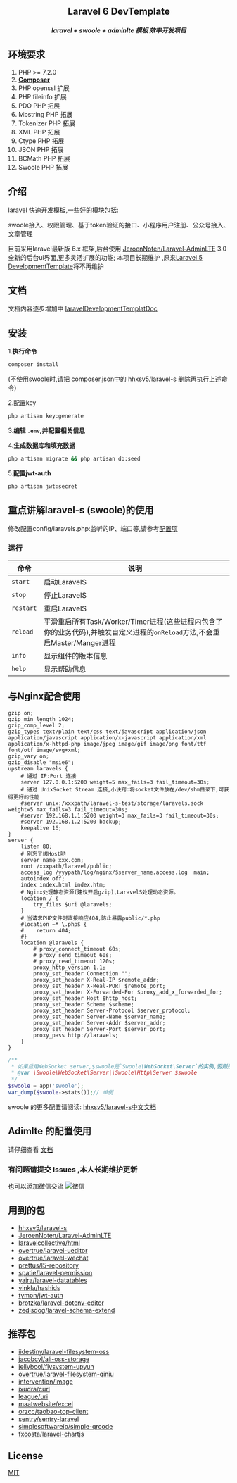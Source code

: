 <h2 align="center">Laravel 6 DevTemplate<h5>

<p align="center">
    <b>laravel + swoole + adminlte 模板 效率开发项目</b>
</p>

## 环境要求

1. PHP >= 7.2.0
2. **[Composer](https://getcomposer.org/)**
3. PHP openssl 扩展
4. PHP fileinfo 扩展
5. PDO PHP 拓展
6. Mbstring PHP 拓展
7. Tokenizer PHP 拓展
8. XML PHP 拓展
9. Ctype PHP 拓展
10. JSON PHP 拓展
11. BCMath PHP 拓展
12. Swoole PHP 拓展


## 介绍

laravel 快速开发模板,一些好的模块包括:

swoole接入、权限管理、基于token验证的接口、小程序用户注册、公众号接入、文章管理

目前采用laravel最新版 6.x 框架,后台使用 [JeroenNoten/Laravel-AdminLTE](https://github.com/JeroenNoten/Laravel-AdminLTE) 3.0 全新的后台ui界面,更多灵活扩展的功能; 本项目长期维护 ,原来[Laravel 5 DevelopmentTemplate](https://github.com/cranux/laravelDevelopmentTemplate)将不再维护

## 文档

文档内容逐步增加中  [laravelDevelopmentTemplatDoc](http://doc.niexp.cn/docs/laravelDevelopmentTemplate)

## 安装

1.**执行命令**

```bash
composer install 
```
(不使用swoole时,请把 composer.json中的 hhxsv5/laravel-s 删除再执行上述命令)

2.配置key

```bash
php artisan key:generate
```

3.**编辑 `.env`,并配置相关信息**

4.**生成数据库和填充数据**

```bash
php artisan migrate && php artisan db:seed
```
5.**配置jwt-auth**

```bash
php artisan jwt:secret
```

## 重点讲解laravel-s (swoole)的使用
修改配置config/laravels.php:监听的IP、端口等,请参考[配置项](https://github.com/hhxsv5/laravel-s/blob/master/Settings-CN.md)

### 运行
| 命令 | 说明 |
| --------- | --------- |
| `start` | 启动LaravelS|
| `stop` | 停止LaravelS |
| `restart` | 重启LaravelS |
| `reload` | 平滑重启所有Task/Worker/Timer进程(这些进程内包含了你的业务代码),并触发自定义进程的`onReload`方法,不会重启Master/Manger进程 |
| `info` | 显示组件的版本信息 |
| `help` | 显示帮助信息 |

## 与Nginx配合使用
```nginx
gzip on;
gzip_min_length 1024;
gzip_comp_level 2;
gzip_types text/plain text/css text/javascript application/json application/javascript application/x-javascript application/xml application/x-httpd-php image/jpeg image/gif image/png font/ttf font/otf image/svg+xml;
gzip_vary on;
gzip_disable "msie6";
upstream laravels {
    # 通过 IP:Port 连接
    server 127.0.0.1:5200 weight=5 max_fails=3 fail_timeout=30s;
    # 通过 UnixSocket Stream 连接,小诀窍:将socket文件放在/dev/shm目录下,可获得更好的性能
    #server unix:/xxxpath/laravel-s-test/storage/laravels.sock weight=5 max_fails=3 fail_timeout=30s;
    #server 192.168.1.1:5200 weight=3 max_fails=3 fail_timeout=30s;
    #server 192.168.1.2:5200 backup;
    keepalive 16;
}
server {
    listen 80;
    # 别忘了绑Host哟
    server_name xxx.com;
    root /xxxpath/laravel/public;
    access_log /yyypath/log/nginx/$server_name.access.log  main;
    autoindex off;
    index index.html index.htm;
    # Nginx处理静态资源(建议开启gzip),LaravelS处理动态资源。
    location / {
        try_files $uri @laravels;
    }
    # 当请求PHP文件时直接响应404,防止暴露public/*.php
    #location ~* \.php$ {
    #    return 404;
    #}
    location @laravels {
        # proxy_connect_timeout 60s;
        # proxy_send_timeout 60s;
        # proxy_read_timeout 120s;
        proxy_http_version 1.1;
        proxy_set_header Connection "";
        proxy_set_header X-Real-IP $remote_addr;
        proxy_set_header X-Real-PORT $remote_port;
        proxy_set_header X-Forwarded-For $proxy_add_x_forwarded_for;
        proxy_set_header Host $http_host;
        proxy_set_header Scheme $scheme;
        proxy_set_header Server-Protocol $server_protocol;
        proxy_set_header Server-Name $server_name;
        proxy_set_header Server-Addr $server_addr;
        proxy_set_header Server-Port $server_port;
        proxy_pass http://laravels;
    }
}
```

```php
/**
 * 如果启用WebSocket server,$swoole是`Swoole\WebSocket\Server`的实例,否则是是`Swoole\Http\Server`的实例
 * @var \Swoole\WebSocket\Server|\Swoole\Http\Server $swoole
 */
$swoole = app('swoole');
var_dump($swoole->stats());// 单例
```


swoole 的更多配置请阅读:
[hhxsv5/laravel-s中文文档](https://github.com/hhxsv5/laravel-s/blob/master/README-CN.md)

## Adimlte 的配置使用
请仔细查看 [文档](https://github.com/JeroenNoten/Laravel-AdminLTE#62-favicon)

### 有问题请提交 lssues ,本人长期维护更新
也可以添加微信交流 
![微信](https://image.niexp.cn/wx/mmqrcode1578754969742.png)



## 用到的包
- [hhxsv5/laravel-s](https://github.com/hhxsv5/laravel-s)
- [JeroenNoten/Laravel-AdminLTE](https://github.com/JeroenNoten/Laravel-AdminLTE)
- [laravelcollective/html](https://github.com/LaravelCollective/html)
- [overtrue/laravel-ueditor](https://github.com/overtrue/laravel-ueditor)
- [overtrue/laravel-wechat](https://github.com/overtrue/laravel-wechat)
- [prettus/l5-repository](https://github.com/andersao/l5-repository)
- [spatie/laravel-permission](https://github.com/spatie/laravel-permission)
- [yajra/laravel-datatables](https://github.com/yajra/laravel-datatables)
- [vinkla/hashids](https://github.com/vinkla/laravel-hashids)
- [tymon/jwt-auth](https://github.com/tymondesigns/jwt-auth)
- [brotzka/laravel-dotenv-editor](https://github.com/brotzka/laravel-dotenv-editor)
- [zedisdog/laravel-schema-extend](https://github.com/zedisdog/laravel-schema-extend)

## 推荐包
- [iidestiny/laravel-filesystem-oss](https://packagist.org/packages/iidestiny/laravel-filesystem-oss)
- [jacobcyl/ali-oss-storage](https://github.com/jacobcyl/Aliyun-oss-storage)
- [jellybool/flysystem-upyun](https://github.com/JellyBool/flysystem-upyun)
- [overtrue/laravel-filesystem-qiniu](https://github.com/overtrue/laravel-filesystem-qiniu)
- [intervention/image](https://github.com/Intervention/image)
- [ixudra/curl](https://github.com/ixudra/curl)
- [league/uri](https://github.com/thephpleague/uri)
- [maatwebsite/excel](https://github.com/Maatwebsite/Laravel-Excel)
- [orzcc/taobao-top-client](https://github.com/orzcc/taobao-top-client)
- [sentry/sentry-laravel](https://github.com/getsentry/sentry-laravel)
- [simplesoftwareio/simple-qrcode](https://github.com/SimpleSoftwareIO/simple-qrcodea)
- [fxcosta/laravel-chartjs](https://github.com/fxcosta/laravel-chartjs)

## License
  [MIT](https://github.com/cranux/LaravelDevTemplate/blob/master/LICENSE)
  


